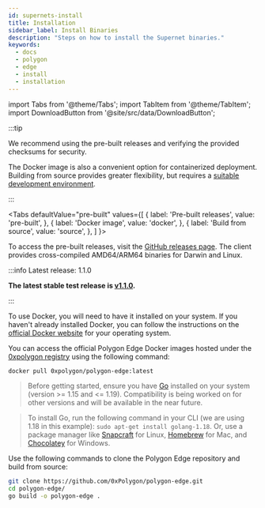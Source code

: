 ```yaml
---
id: supernets-install
title: Installation
sidebar_label: Install Binaries
description: "Steps on how to install the Supernet binaries."
keywords:
  - docs
  - polygon
  - edge
  - install
  - installation
---
```


import Tabs from '@theme/Tabs';
import TabItem from '@theme/TabItem';
import DownloadButton from '@site/src/data/DownloadButton';

:::tip

We recommend using the pre-built releases and verifying the provided checksums for security.

The Docker image is also a convenient option for containerized deployment. Building from source provides greater flexibility, but requires a [suitable development environment](/docs/edge/operate/system.md).

:::

<!-- ===================================================================================================================== -->
<!-- ===================================================================================================================== -->
<!-- ===================================================== GUIDE TABS ==================================================== -->
<!-- ===================================================================================================================== -->
<!-- ===================================================================================================================== -->

<Tabs
defaultValue="pre-built"
values={[
{ label: 'Pre-built releases', value: 'pre-built', },
{ label: 'Docker image', value: 'docker', },
{ label: 'Build from source', value: 'source', },
]
}>

<!-- ===================================================================================================================== -->
<!-- ================================================ PRE-BUILT RELEASE ================================================== -->
<!-- ===================================================================================================================== -->

<TabItem value="pre-built">

To access the pre-built releases, visit the [GitHub releases page](https://github.com/0xPolygon/polygon-edge/releases). The client provides cross-compiled AMD64/ARM64 binaries for Darwin and Linux.

:::info Latest release: 1.1.0

**The latest stable test release is [<ins>v1.1.0</ins>](https://github.com/0xPolygon/polygon-edge/releases/tag/v1.1.0).**

:::

</TabItem>

<!-- ===================================================================================================================== -->
<!-- ================================================ PRE-BUILT RELEASE ================================================== -->
<!-- ===================================================================================================================== -->

<TabItem value="docker">

To use Docker, you will need to have it installed on your system. If you haven't already installed Docker, you can follow the instructions on the
[official Docker website](https://www.docker.com/) for your operating system.

You can access the official Polygon Edge Docker images hosted under the [0xpolygon registry](https://hub.docker.com/r/0xpolygon/polygon-edge) using the following command:

  ```bash
  docker pull 0xpolygon/polygon-edge:latest
  ```

</TabItem>

<!-- ===================================================================================================================== -->
<!-- ====================================================== SOURCE ======================================================= -->
<!-- ===================================================================================================================== -->

<TabItem value="source">

> Before getting started, ensure you have [Go](https://go.dev/) installed on your system (version >= 1.15 and <= 1.19).
> Compatibility is being worked on for other versions and will be available in the near future.

> To install Go, run the following command in your CLI (we are using 1.18 in this example): `sudo apt-get install golang-1.18`.
> Or, use a package manager like [Snapcraft](https://snapcraft.io/go) for Linux, [Homebrew](https://formulae.brew.sh/formula/go) for Mac, and [Chocolatey](https://community.chocolatey.org/packages/golang) for Windows.

Use the following commands to clone the Polygon Edge repository and build from source:

  ```bash
  git clone https://github.com/0xPolygon/polygon-edge.git
  cd polygon-edge/
  go build -o polygon-edge .
  ```
</TabItem>
</Tabs>
